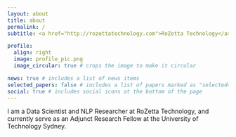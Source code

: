 ```yaml
---
layout: about
title: about
permalink: /
subtitle: <a href="http://rozettatechnology.com">RoZetta Technology</a> - <a href="https://www.uts.edu.au/research-and-teaching/our-research/global-big-data-technologies-centre/our-research/big-data-analytics/natural-language-processing-understanding-and-generation-lab-nlpug/nlpug-people/">University of Technology Sydney</a>

profile:
  align: right
  image: profile_pic.png
  image_circular: true # crops the image to make it circular

news: true # includes a list of news items
selected_papers: false # includes a list of papers marked as "selected={true}"
social: true # includes social icons at the bottom of the page
---
```


I am a Data Scientist and NLP Researcher at RoZetta Technology, and currently serve as an Adjunct Research Fellow at the University of Technology Sydney.
